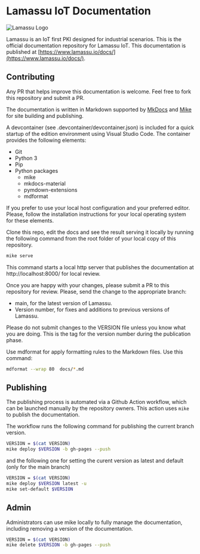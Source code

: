 # Lamassu IoT Documentation

<img src="https://www.lamassu.io/assets/brand/lamassu-brand.png" alt="Lamassu Logo" title="Lamassu" />

Lamassu is an IoT first PKI designed for industrial scenarios. This is the
official documentation repository for Lamassu IoT. This documentation is
published at [https://www.lamassu.io/docs/](https://www.lamassu.io/docs/).

## Contributing

Any PR that helps improve this documentation is welcome. Feel free to fork this
repository and submit a PR.

The documentation is written in Markdown supported by
[MkDocs](https://www.mkdocs.org/) and [Mike](https://github.com/jimporter/mike)
for site building and publishing.

A devcontainer (see .devcontainer/devcontainer.json) is included for a quick
startup of the edition environment using Visual Studio Code. The container
provides the following elements:

- Git
- Python 3
- Pip
- Python packages
  - mike
  - mkdocs-material
  - pymdown-extensions
  - mdformat

If you prefer to use your local host configuration and your preferred editor.
Please, follow the installation instructions for your local operating system for
these elements.

Clone this repo, edit the docs and see the result serving it locally by running
the following command from the root folder of your local copy of this
repository.

```bash
mike serve
```

This command starts a local http server that publishes the documentation at
http://localhost:8000/ for local review.

Once you are happy with your changes, please submit a PR to this repository for
review. Please, send the change to the appropriate branch:

- main, for the latest version of Lamassu.
- Version number, for fixes and additions to previous versions of Lamassu.

Please do not submit changes to the VERSION file unless you know what you are
doing. This is the tag for the version number during the publication phase.

Use mdformat for apply formatting rules to the Markdown files. Use this command:

```bash
mdformat --wrap 80  docs/*.md
```

## Publishing

The publishing process is automated via a Github Action workflow, which can be
launched manually by the repository owners. This action uses `mike` to publish
the documentation.

The workflow runs the following command for publishing the current branch
version.

```bash
VERSION = $(cat VERSION)
mike deploy $VERSION -b gh-pages --push
```

and the following one for setting the curent version as latest and default (only
for the main branch)

```bash
VERSION = $(cat VERSION)
mike deploy $VERSION latest -u
mike set-default $VERSION
```

## Admin

Administrators can use mike locally to fully manage the documentation, including
removing a version of the documentation.

```bash
VERSION = $(cat VERSION)
mike delete $VERSION -b gh-pages --push
```
